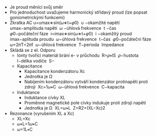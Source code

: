 - Je proud měnící svůj směr 
- Pro jednoduchost uvažujeme harmonický střídavý proud (lze popsat goniometrickými funkcemi) 
- Zkratka AC
u=umax∗sin⁡(𝜔∗t+𝜑0) 
u −okamžité napětí 
umax−amplituda napětí 
𝜔 −úhlová frekvence 
t −čas 
𝜑0−počáteční fáze 
i=imax∗sin⁡(𝜔∗t+𝜑0) 
i −okamžitý proud 
imax−aplituda proudu 
𝜔−úhlová frekvence 
t−čas 
𝜑0−počáteční fáze 
𝜔=2𝜋T=2𝜋f 
𝜔−úhlová frekvence 
T−perioda 
Impedance 
- Skládá se z el. Odporu 
    - Ionty tvořící materiál brání e- v průchodu 
    R=𝜌∗lS 
    𝜌−hustota 
    l−délka vodiče 
    S− 
    - Kapacitance 
        - Kapacitance kondenzátoru Xc 
        - Jednotka je Ω 
        - Nabíjením kondenzátoru vytváří kondenzátor protinapětí proti zdroji 
        Xc=1𝜔∗C 
        𝜔−úhlová frekvence 
        C−kapacita 
    - Induktance  
        - Induktance cívky XL 
        - Proměnné magnetické pole cívky indukuje proti zdroji napětí 
        - Jednotka je Ω 
        XL=𝜔∗L 
Z=R2+(XL−Xc)2
- Rezonance (vyrušením XL a Xc) 
    - XL=Xc 
    - 𝜔∗L=1𝜔∗C 
    - 𝜔=1L∗C